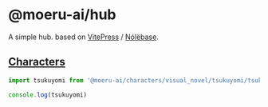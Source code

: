 # @moeru-ai/hub

A simple hub. based on [VitePress](https://github.com/vuejs/vitepress) / [Nólëbase](https://github.com/nolebase/integrations).

## [Characters](/packages/characters/)

```ts
import tsukuyomi from '@moeru-ai/characters/visual_novel/tsukuyomi/tsukuyomi.json' assert { type: 'json' }

console.log(tsukuyomi)
```
